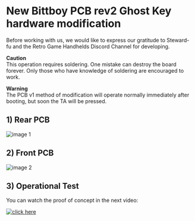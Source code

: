 # New Bittboy PCB rev2 **Ghost Key** hardware modification

Before working with us, we would like to express our gratitude to Steward-fu and the Retro Game Handhelds Discord Channel for developing.

**Caution**\
This operation requires soldering. 
One mistake can destroy the board forever. Only those who have knowledge of soldering are encouraged to work.

**Warning**\
The PCB v1 method of modification will operate normally immediately after booting, but soon the TA will be pressed.

## 1) Rear PCB
![image 1](https://i.imgur.com/zYQsJPi.jpg)

## 2) Front PCB
![image 2](https://i.imgur.com/CrXiQ8H.jpg)

## 3) Operational Test

You can watch the proof of concept in the next video:

[![click here](https://i.imgur.com/wmzOxAI.png)](https://youtu.be/p2RPLJz6pns)